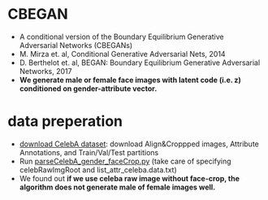 # CBEGAN
- A conditional version of the Boundary Equilibrium Generative Adversarial Networks (CBEGANs) 
- M. Mirza et. al, Conditional Generative Adversarial Nets, 2014 
- D. Berthelot et. al, BEGAN: Boundary Equilibrium Generative Adversarial Networks, 2017
- **We generate male or female face images with latent code (i.e. z) conditioned on gender-attribute vector.**

# data preperation
- [download CelebA dataset](http://mmlab.ie.cuhk.edu.hk/projects/CelebA.html): download Align&Croppped images, Attribute Annotations, and Train/Val/Test partitions
- Run [parseCelebA_gender_faceCrop.py](https://github.com/taey16/CBEGAN/blob/master/preprocess/parseCelebA_gender_faceCrop.py) (take care of specifying celebRawImgRoot and list_attr_celeba.data.txt)
- We found out **if we use celeba raw image without face-crop, the algorithm does not generate male of female images well.**
